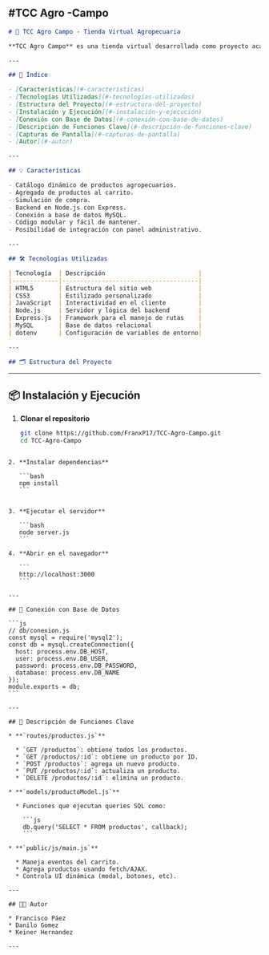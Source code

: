 #TCC Agro -Campo
---

```markdown
# 🌾 TCC Agro Campo - Tienda Virtual Agropecuaria

**TCC Agro Campo** es una tienda virtual desarrollada como proyecto académico, pensada para digitalizar la compra y venta de productos agropecuarios. Utiliza tecnologías web modernas con un enfoque completo desde frontend hasta backend y persistencia en base de datos.

---

## 📌 Índice

- [Características](#-características)
- [Tecnologías Utilizadas](#-tecnologías-utilizadas)
- [Estructura del Proyecto](#-estructura-del-proyecto)
- [Instalación y Ejecución](#-instalación-y-ejecución)
- [Conexión con Base de Datos](#-conexión-con-base-de-datos)
- [Descripción de Funciones Clave](#-descripción-de-funciones-clave)
- [Capturas de Pantalla](#-capturas-de-pantalla)
- [Autor](#-autor)

---

## 💡 Características

- Catálogo dinámico de productos agropecuarios.
- Agregado de productos al carrito.
- Simulación de compra.
- Backend en Node.js con Express.
- Conexión a base de datos MySQL.
- Código modular y fácil de mantener.
- Posibilidad de integración con panel administrativo.

---

## 🛠 Tecnologías Utilizadas

| Tecnología  | Descripción                          |
|-------------|--------------------------------------|
| HTML5       | Estructura del sitio web             |
| CSS3        | Estilizado personalizado             |
| JavaScript  | Interactividad en el cliente         |
| Node.js     | Servidor y lógica del backend        |
| Express.js  | Framework para el manejo de rutas    |
| MySQL       | Base de datos relacional             |
| dotenv      | Configuración de variables de entorno|

---

## 🗂 Estructura del Proyecto


````

---

## 📦 Instalación y Ejecución

1. **Clonar el repositorio**
   ```bash
   git clone https://github.com/FranxP17/TCC-Agro-Campo.git
   cd TCC-Agro-Campo
````

2. **Instalar dependencias**

   ```bash
   npm install
   ```


3. **Ejecutar el servidor**

   ```bash
   node server.js
   ```

4. **Abrir en el navegador**

   ```
   http://localhost:3000
   ```

---

## 🔗 Conexión con Base de Datos

```js
// db/conexion.js
const mysql = require('mysql2');
const db = mysql.createConnection({
  host: process.env.DB_HOST,
  user: process.env.DB_USER,
  password: process.env.DB_PASSWORD,
  database: process.env.DB_NAME
});
module.exports = db;
```

---

## 🧩 Descripción de Funciones Clave

* **`routes/productos.js`**

  * `GET /productos`: obtiene todos los productos.
  * `GET /productos/:id`: obtiene un producto por ID.
  * `POST /productos`: agrega un nuevo producto.
  * `PUT /productos/:id`: actualiza un producto.
  * `DELETE /productos/:id`: elimina un producto.

* **`models/productoModel.js`**

  * Funciones que ejecutan queries SQL como:

    ```js
    db.query('SELECT * FROM productos', callback);
    ```

* **`public/js/main.js`**

  * Maneja eventos del carrito.
  * Agrega productos usando fetch/AJAX.
  * Controla UI dinámica (modal, botones, etc).

---

## 👨‍💻 Autor

* Francisco Páez
* Danilo Gomez
* Keiner Hernandez

---
